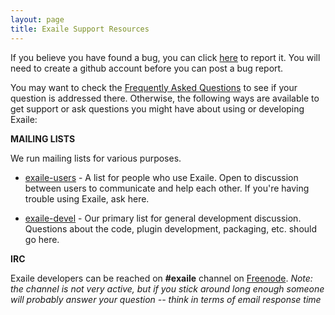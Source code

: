 ```yaml
---
layout: page
title: Exaile Support Resources
---
```


If you believe you have found a bug, you can click [here](https://github.com/exaile-dev/exaile/issues/new) to report it.  You will need to create a github account before you can post a bug report.

You may want to check the [Frequently Asked Questions](http://exaile.readthedocs.org/en/latest/user/faq.html) to see if your question is addressed there. Otherwise, the following ways are available to get support or ask questions you might have about using or developing Exaile:

**MAILING LISTS**

We run mailing lists for various purposes.

*   [exaile-users](http://groups.google.com/group/exaile-users) - A list for people who use Exaile. Open to discussion between users to communicate and help each other.  If you're having trouble using Exaile, ask here.

*   [exaile-devel](http://groups.google.com/group/exaile-devel) - Our primary list for general development discussion. Questions about the code, plugin development, packaging, etc. should go here.

**IRC**

Exaile developers can be reached on **#exaile** channel on [Freenode](http://freenode.net/irc_servers.shtml). _Note: the channel is not very active, but if you stick around long enough someone will probably answer your question -- think in terms of email response time_
